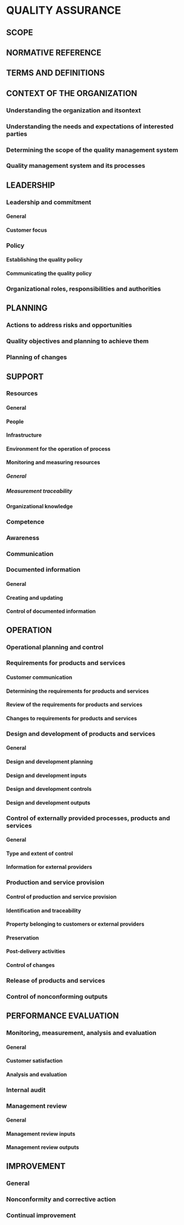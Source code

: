 # QUALITY ASSURANCE

## SCOPE
## NORMATIVE REFERENCE
## TERMS AND DEFINITIONS
## CONTEXT OF THE ORGANIZATION
### Understanding the organization and itsontext
### Understanding the needs and expectations of interested parties
### Determining the scope of the quality management system
### Quality management system and its processes
## LEADERSHIP
### Leadership and commitment
#### General
#### Customer focus
### Policy
#### Establishing the quality policy
#### Communicating the quality policy
### Organizational roles, responsibilities and authorities
## PLANNING
### Actions to address risks and opportunities
### Quality objectives and planning to achieve them
### Planning of changes
## SUPPORT
### Resources
#### General
#### People
#### Infrastructure
#### Environment for the operation of process
#### Monitoring and measuring resources
##### General
##### Measurement traceability
#### Organizational knowledge
### Competence
### Awareness
### Communication
### Documented information
#### General
#### Creating and updating
#### Control of documented information
## OPERATION
### Operational planning and control
### Requirements for products and services
#### Customer communication
#### Determining the requirements for products and services
#### Review of the requirements for products and services
#### Changes to requirements for products and services
### Design and development of products and services
#### General
#### Design and development planning
#### Design and development inputs
#### Design and development controls
#### Design and development outputs
### Control of externally provided processes, products and services
#### General
#### Type and extent of control
#### Information for external providers
### Production and service provision
#### Control of production and service provision
#### Identification and traceability
#### Property belonging to customers or external providers
#### Preservation
#### Post-delivery activities
#### Control of changes
### Release of products and services
### Control of nonconforming outputs
## PERFORMANCE EVALUATION
### Monitoring, measurement, analysis and evaluation
#### General
#### Customer satisfaction
#### Analysis and evaluation
### Internal audit
### Management review
#### General
#### Management review inputs
#### Management review outputs
## IMPROVEMENT
### General
### Nonconformity and corrective action
### Continual improvement
